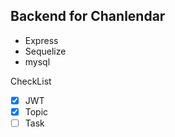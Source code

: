 ## Backend for Chanlendar

-   Express
-   Sequelize
-   mysql

CheckList

-   [x] JWT
-   [x] Topic
-   [ ] Task
